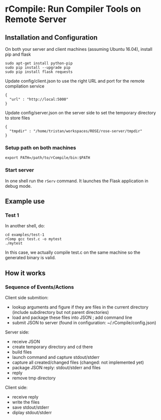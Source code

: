 rCompile: Run Compiler Tools on Remote Server
=============================================
## Installation and Configuration
On both your server and client machines (assuming Ubuntu 16.04), install pip and flask
```
sudo apt-get install python-pip
sudo pip install --upgrade pip
sudo pip install flask requests
```

Update config/client.json to use the right URL and port for the remote compilation service

```
{
  "url" : "http://local:5000"
}
```
Update config/server.json on the server side to set the temporary directory to store files
```
{
  "tmpdir" : "/home/tristan/workspaces/ROSE/rose-server/tmpdir"
}
```


### Setup path on both machines

```
export PATH=/path/to/rCompile/bin:$PATH
```

### Start server

In one shell run the `rServ` command. It launches the Flask application in debug mode.

## Example use
### Test 1

In another shell, do:
```
cd examples/test-1
rComp gcc test.c -o mytest
./mytest
```
In this case, we actually compile test.c on the same machine so the generated binary is valid.


## How it works

### Sequence of Events/Actions

Client side submition:
 * lookup arguments and figure if they are files in the current directory (include subdirectory but not parent directories)
 * load and package these files into JSON ; add command line
 * submit JSON to server (found in configuration: ~/.rCompile/config.json)

Server side:
 * receive JSON
 * create temporary directory and cd there
 * build files
 * launch command and capture stdout/stderr
 * capture all created/changed files (changed: not implemented yet)
 * package JSON reply: stdout/stderr and files
 * reply
 * remove tmp directory

Client side:
 * receive reply
 * write the files
 * save stdout/stderr
 * diplay stdout/stderr

